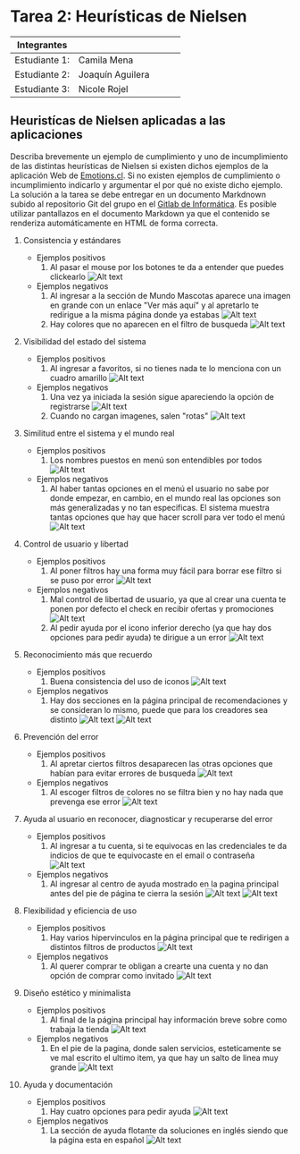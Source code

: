 # Tarea 2: Heurísticas de Nielsen

| Integrantes |   |   |   |   |
|---|---|---|---|---|
| Estudiante 1: | Camila Mena |   |   |   |
| Estudiante 2: | Joaquín Aguilera  |   |   |   |
| Estudiante 3: | Nicole Rojel  |   |   |   |

## Heuristícas de Nielsen aplicadas a las aplicaciones 

Describa brevemente un ejemplo de cumplimiento y uno de incumplimiento de las distintas heurísticas de Nielsen si existen dichos ejemplos de la aplicación Web de [Emotions.cl](https://emotions.cl/). Si no existen ejemplos de cumplimiento o incumplimiento indicarlo y argumentar el por qué no existe dicho ejemplo. La solución a la tarea se debe entregar en un documento Markdnown subido al repositorio Git del grupo en el [Gitlab de Informática](https://gitlab.inf.utfsm.cl/). Es posible utilizar pantallazos en el documento Markdown ya que el contenido se renderiza automáticamente en HTML de forma correcta.

1. Consistencia y estándares 
    * Ejemplos positivos
        1. Al pasar el mouse por los botones te da a entender que puedes clickearlo ![Alt text](images/image-19.png)
    * Ejemplos negativos
        1. Al ingresar a la sección de Mundo Mascotas aparece una imagen en grande con un enlace "Ver más aquí" y al apretarlo te redirigue a la misma página donde ya estabas ![Alt text](images/image-13.png)
        2. Hay colores que no aparecen en el filtro de busqueda ![Alt text](images/image-18.png)

2. Visibilidad del estado del sistema
    * Ejemplos positivos
        1. Al ingresar a favoritos, si no tienes nada te lo menciona con un cuadro amarillo ![Alt text](images/image-12.png)
    * Ejemplos negativos
        1. Una vez ya iniciada la sesión sigue apareciendo la opción de registrarse ![Alt text](images/image-6.png)
        2. Cuando no cargan imagenes, salen "rotas" ![Alt text](images/image-8.png)

3. Similitud entre el sistema y el mundo real
    * Ejemplos positivos
        1. Los nombres puestos en  menú son entendibles por todos ![Alt text](images/image-5.png)
    * Ejemplos negativos
        1. Al haber tantas opciones en el menú el usuario no sabe por donde empezar, en cambio, en el mundo real las opciones son más generalizadas y no tan especificas. El sistema muestra tantas opciones que hay que hacer scroll para ver todo el menú ![Alt text](images/negativo3.png)

4. Control de usuario y libertad
    * Ejemplos positivos
        1. Al poner filtros hay una forma muy fácil para borrar ese filtro si se puso por error ![Alt text](images/image-9.png)
    * Ejemplos negativos
        1. Mal control de libertad de usuario, ya que al crear una cuenta te ponen por defecto el check en recibir ofertas y promociones ![Alt text](images/image-1.png)
        2. Al pedir ayuda por el icono inferior derecho (ya que hay dos opciones para pedir ayuda) te dirigue a un error ![Alt text](images/image-7.png)

5. Reconocimiento más que recuerdo
    * Ejemplos positivos
        1. Buena consistencia del uso de iconos ![Alt text](images/image.png)
    * Ejemplos negativos
        1. Hay dos secciones en la página principal de recomendaciones y se consideran lo mismo, puede que para los creadores sea distinto
        ![Alt text](images/image-10.png) ![Alt text](images/image-11.png)

6. Prevención del error
    * Ejemplos positivos
        1. Al apretar ciertos filtros desaparecen las otras opciones que habían para evitar errores de busqueda ![Alt text](images/image-16.png)
    * Ejemplos negativos
        1. Al escoger filtros de colores no se filtra bien y no hay nada que prevenga ese error ![Alt text](images/negativo6.png.png)

7. Ayuda al usuario en reconocer, diagnosticar y recuperarse del error
    * Ejemplos positivos
        1. Al ingresar a tu cuenta, si te equivocas en las credenciales te da indicios de que te equivocaste en el email o contraseña ![Alt text](images/positivo7.png)
    * Ejemplos negativos
        1. Al ingresar al centro de ayuda mostrado en la pagina principal antes del pie de página te cierra la sesión ![Alt text](images/negativo7.png) ![Alt text](images/negativo7_1.png)

8. Flexibilidad y eficiencia de uso
    * Ejemplos positivos
        1. Hay varios hipervinculos en la página principal que te redirigen a distintos filtros de productos ![Alt text](images/Positivo8.png)
    * Ejemplos negativos
        1. Al querer comprar te obligan a crearte una cuenta y no dan opción de comprar como invitado ![Alt text](images/image-2.png)

9. Diseño estético y minimalista
    * Ejemplos positivos
        1. Al final de la página principal hay información breve sobre como trabaja la tienda ![Alt text](images/image-17.png)
    * Ejemplos negativos
        1. En el pie de la pagina, donde salen servicios, esteticamente se ve mal escrito el ultimo item, ya que hay un salto de linea muy grande ![Alt text](images/image-3.png)

10. Ayuda y documentación
    * Ejemplos positivos
        1. Hay cuatro opciones para pedir ayuda ![Alt text](images/image-14.png)
    * Ejemplos negativos
        1. La sección de ayuda flotante da soluciones en inglés siendo que la página esta en español ![Alt text](images/image-4.png)
    
